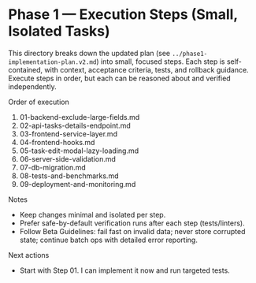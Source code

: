 # Phase 1 — Execution Steps (Small, Isolated Tasks)

This directory breaks down the updated plan (see `../phase1-implementation-plan.v2.md`) into small, focused steps. Each step is self-contained, with context, acceptance criteria, tests, and rollback guidance. Execute steps in order, but each can be reasoned about and verified independently.

Order of execution
1) 01-backend-exclude-large-fields.md
2) 02-api-tasks-details-endpoint.md
3) 03-frontend-service-layer.md
4) 04-frontend-hooks.md
5) 05-task-edit-modal-lazy-loading.md
6) 06-server-side-validation.md
7) 07-db-migration.md
8) 08-tests-and-benchmarks.md
9) 09-deployment-and-monitoring.md

Notes
- Keep changes minimal and isolated per step.
- Prefer safe-by-default verification runs after each step (tests/linters).
- Follow Beta Guidelines: fail fast on invalid data; never store corrupted state; continue batch ops with detailed error reporting.

Next actions
- Start with Step 01. I can implement it now and run targeted tests.

